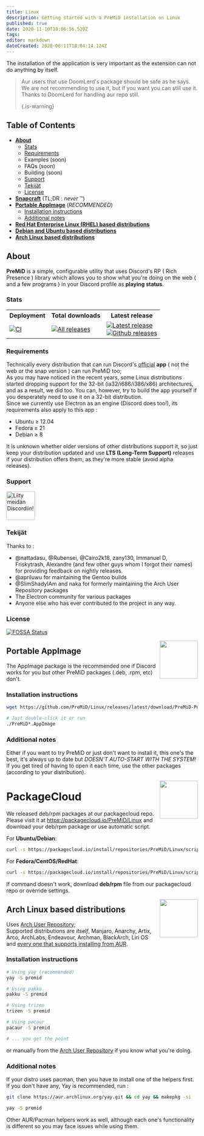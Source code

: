 ```yaml
---
title: Linux
description: Getting started with a PreMiD installation on Linux
published: true
date: 2020-11-10T18:06:56.520Z
tags:
editor: markdown
dateCreated: 2020-06-11T18:04:14.124Z
---
```


The installation of the application is very important as the extension can not do anything by itself.

> Aur users that use DoomLerd's package should be safe as he says. We are not recommending to use it, but if you want you can still use it. Thanks to DoomLerd for handling aur repo still. 
> 
> {.is-warning}

## Table of Contents

- **[About](#about)**
  - [Stats](#stats)
  - [Requirements](#requirements)
  - Examples (soon)
  - FAQs (soon)
  - Building (soon)
  - [Support](#support)
  - [Tekijät](#credits)
  - [License](#license)
- **[Snapcraft](#snapcraft)** (TL;DR : _never_ ™️)
- **[Portable AppImage](#appimage)** (_RECOMMENDED_)
  - [Installation instructions](#appimageinstall)
  - [Additional notes](#appimagenotes)
- [**Red Hat Enterprise Linux (RHEL) based distributions**](#packagecloud)
- [**Debian and Ubuntu based distributions**](#packagecloud)
- [**Arch Linux based distributions**](#arch)

<a name="about"></a>

## About

**PreMiD** is a simple, configurable utility that uses Discord's RP ( Rich Presence ) library which allows you to show what you're doing on the web ( and a few programs ) in your Discord profile as **playing status**.

<a name="stats"></a>

### Stats

<table>
  <tr>
    <th>Deployment</th>
    <th>Total downloads</th>
    <th>Latest release</th>
  </tr>
  <tr>
    <td><a href="https://github.com/PreMiD/Linux/actions"><img src="https://github.com/PreMiD/Linux/workflows/CI/badge.svg?branch=master&event=push" alt="CI"></a></td>
    <td><a href="https://github.com/PreMiD/Linux/releases"><img src="https://img.shields.io/github/downloads/PreMiD/Linux/total.svg?maxAge=86400" alt="All releases"></a></td>
    <td><a href="https://github.com/PreMiD/Linux/releases/latest"><img src="https://img.shields.io/github/v/release/PreMiD/Linux.svg?maxAge=86400" alt="Latest release"><br><img src="https://img.shields.io/github/downloads/PreMiD/Linux/latest/total.svg?maxAge=86400" alt="Github releases"></a></td>
  </tr>
</table>

<a name="requirements"></a>

### Requirements

Technically every distribution that can run Discord's [official](https://discordapp.com/download) **app** ( not the web or the snap version ) can run PreMiD too;</br> As you may have noticed in the recent years, some Linux distributions started dropping support for the 32-bit (ia32/i686/i386/x86) architectures, and as a result, we did too. You can, however, try to build the app yourself if you desperately need to use it on a 32-bit distribution.</br> Since we currently use Electron as an engine (Discord does too!), its requirements also apply to this app :

- Ubuntu ≥ 12.04
- Fedora ≥ 21
- Debian ≥ 8

It is unknown whether older versions of other distributions support it, so just keep your distribution updated and use **LTS (Long-Term Support)** releases if your distribution offers them, as they're more stable (avoid alpha releases).

<a name="support"></a>

### Support

<div>
  <a target="_blank" href="https://discord.premid.app/" title="Liity meidän Discordiin!">
    <img height="75px" draggable="false" src="https://discordapp.com/api/guilds/493130730549805057/widget.png?style=banner2" alt="Liity meidän Discordiin!">
  </a>
</div>

<a name="credits"></a>

### Tekijät

Thanks to :

- @nattadasu, @Rubensei, @Cairo2k18, zany130, Immanuel D, Friskytrash, Alexandre (and few other guys whom I forgot their names) for providing feedback on nightly releases.
- @apriluwu for maintaining the Gentoo builds
- @SlimShadyIAm and naka for formerly maintaining the Arch User Repository packages
- The Electron community for various packages
- Anyone else who has ever contributed to the project in any way.

<a name="license"></a>

### License

[![FOSSA Status](https://app.fossa.io/api/projects/git%2Bgithub.com%2FPreMiD%2FLinux.svg?type=large)](https://app.fossa.io/projects/git%2Bgithub.com%2FPreMiD%2FLinux?ref=badge_large)

<img src="https://i.imgur.com/ACAxtmA.png" width="100" height="100" align="right"></img>
<a name="snapcraft"></a>

## Portable AppImage

The AppImage package is the recommended one if Discord works for you but other PreMiD packages (.deb, .rpm, etc) don't.

<a name="appimageinstall"></a>

### Installation instructions

```bash
wget https://github.com/PreMiD/Linux/releases/latest/download/PreMiD-Portable.AppImage && chmod a+x PreMiD*.AppImage
```

```bash
# Just double-click it or run
./PreMiD*.AppImage
```

<a name="appimagenotes"></a>

### Additional notes

Either if you want to try PreMiD or just don't want to install it, this one's the best, it's always up to date but _DOESN'T AUTO-START WITH THE SYSTEM!_</br>If you get tired of having to open it each time, use the other packages (according to your distribution).

<img src="https://raw.githubusercontent.com/PreMiD/Linux/master/.github/packagecloud.png" width="100" height="100" align="right"></img>
<a name="packagecloud"></a>

# PackageCloud

We released deb/rpm packages at our packagecloud repo. Please visit it at https://packagecloud.io/PreMiD/Linux and download your deb/rpm package or use automatic script.

For **Ubuntu/Debian**:

```bash
curl -s https://packagecloud.io/install/repositories/PreMiD/Linux/script.deb.sh | sudo bash
```

For **Fedora/CentOS/RedHat**:

```bash
curl -s https://packagecloud.io/install/repositories/PreMiD/Linux/script.rpm.sh | sudo bash
```

If command doesn't work, download **deb/rpm** file from our packagecloud repo or override settings.

<a name="arch"></a>
<img src="https://raw.githubusercontent.com/PreMiD/Linux/86ae2fbd49499785281f388a5305b06e0d3ecfea/.github/iusearchbtw.svg" width="100" height="100" align="right"></img>

## Arch Linux based distributions

Uses [Arch User Repository](https://aur.archlinux.org/packages/premid);</br> Supported distributions are _itself_, Manjaro, Anarchy, Artix, Arco, ArchLabs, Endeavour, Archman, BlackArch, Liri OS and [every one that supports installing from AUR](https://wiki.archlinux.org/index.php/Arch-based_distributions#Active).

<a name="archinstall"></a>

### Installation instructions

```bash
# Using yay (recommended)
yay -S premid
```

```bash
# Using pakku
pakku -S premid
```

```bash
# Using trizen
trizen -S premid
```

```bash
# Using pacaur
pacaur -S premid
```

```bash
# ... you get the point
```

or manually from the [Arch User Repository](https://aur.archlinux.org/packages/premid) if you know what you're doing.

<a name="archnotes"></a>

### Additional notes

If your distro uses pacman, then you have to install one of the helpers first. If you don't have any, Yay is recommended, run :

```bash
git clone https://aur.archlinux.org/yay.git && cd yay && makepkg -si
```

```bash
yay -S premid
```

Other AUR/Pacman helpers work as well, although each one's functionality is different so you may face issues while using them.